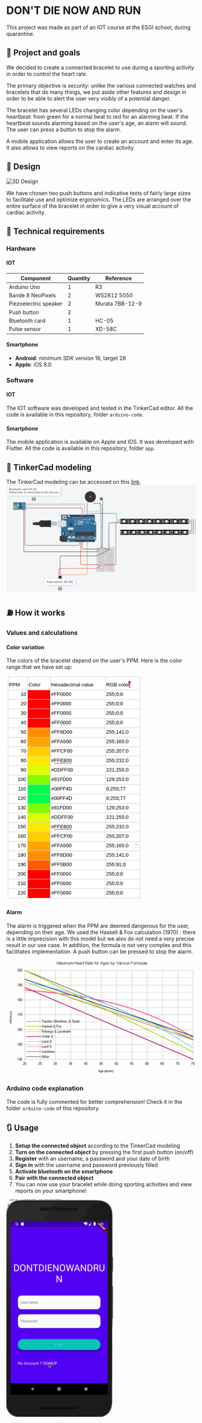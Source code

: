 # DON'T DIE NOW AND RUN

This project was made as part of an IOT course at the ESGI school, during quarantine.

## :checkered_flag: Project and goals

We decided to create a connected bracelet to use during a sporting activity in order to control the heart rate.

The primary objective is security: unlike the various connected watches and bracelets that do many things, we put aside other features and design in order to be able to alert the user very visibly of a potential danger.

The bracelet has several LEDs changing color depending on the user's heartbeat: from green for a normal beat to red for an alarming beat. If the heartbeat sounds alarming based on the user's age, an alarm will sound. The user can press a button to stop the alarm.

A mobile application allows the user to create an account and enter its age. It also allows to view reports on the cardiac activity.

## :rainbow: Design 

![3D Design](resources/design_3d.gif "3D Design")

We have chosen two push buttons and indicative texts of fairly large sizes to facilitate use and optimize ergonomics.
The LEDs are arranged over the entire surface of the bracelet in order to give a very visual account of cardiac activity.

## :wrench: Technical requirements

### Hardware
#### IOT

|        Component        | Quantity |   Reference    |
| ----------------------- | -------- | -------------  |
| Arduino Uno             | 1        | R3             |
| Bande 8 NeoPixels       | 2        | WS2812 5050    |
| Piezoelectric speaker   | 2        | Murata 7BB-12-9|
| Push button             | 2        |                |
| Bluetooth card          | 1        | HC-05          |
| Pulse sensor            | 1        | XD-58C         |

#### Smartphone

* **Android**: minimum SDK version 16, target 28
* **Apple**: iOS 8.0

### Software
#### IOT
The IOT software was developed and tested in the TinkerCad editor.
All the code is available in this repository, folder `arduino-code`.
#### Smartphone
The mobile application is available on Apple and IOS. It was developed with Flutter.
All the code is available in this repository, folder `app`.

## :art: TinkerCad modeling
The TinkerCad modeling can be accessed on this [link](https://www.tinkercad.com/things/jK6SQg8SGpy-smashing-jarv/editel?sharecode=iQTb7cqvDhjBPXpZf3uuodtSexlGJFPdbsY2lHX28s8).
![TinkerCad model](resources/tinkercad_model.png "TinkerCad model")

## :fuelpump: How it works

### Values and calculations
#### Color variation
The colors of the bracelet depend on the user's PPM.
Here is the color range that we have set up:

![Color range](resources/ppm_colors.png "PPM Colors")

#### Alarm
The alarm is triggered when the PPM are deemed dangerous for the user, depending on their age.
We used the Haskell & Fox calculation (1970) : there is a little imprecision with this model but we also do not need a very precise result in our use case. In addition, the formula is not very complex and this facilitates implementation.
A push button can be pressed to stop the alarm.

![PPM chart](resources/ppm_chart.png "PPM Chart")

### Arduino code explanation
The code is fully commented for better comprehension! Check it in the folder `arduino-code` of this repository.

## :arrows_clockwise: Usage

1. **Setup the connected object** according to the TinkerCad modeling
2. **Turn on the connected object** by pressing the first push button (on/off)
3. **Register** with an username, a password and your date of birth
4. **Sign in** with the username and password previously filled
5. **Activate bluetooth on the smartphone**
6. **Pair with the connected object**
7. You can now use your bracelet while doing sporting activities and view reports on your smartphone!

![Mobile app](resources/mobile-app.gif "Mobile app")

